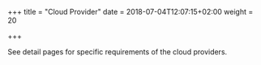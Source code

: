 +++
title = "Cloud Provider"
date = 2018-07-04T12:07:15+02:00
weight = 20

+++

See detail pages for specific requirements of the cloud providers.
